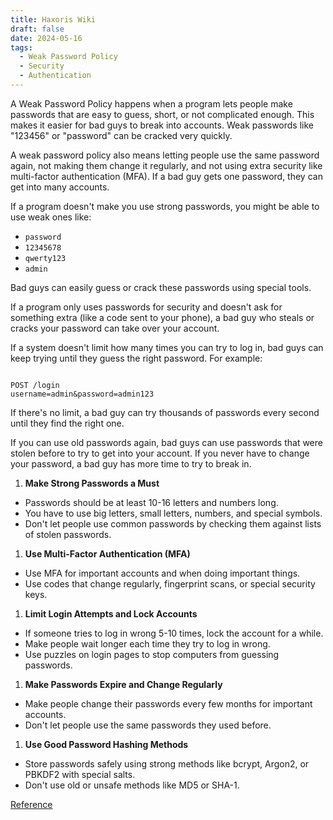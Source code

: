 ```yaml
---
title: Haxoris Wiki
draft: false
date: 2024-05-16
tags:
  - Weak Password Policy
  - Security
  - Authentication
---
```


A Weak Password Policy happens when a program lets people make passwords that are easy to guess, short, or not complicated enough. This makes it easier for bad guys to break into accounts. Weak passwords like "123456" or "password" can be cracked very quickly.

A weak password policy also means letting people use the same password again, not making them change it regularly, and not using extra security like multi-factor authentication (MFA). If a bad guy gets one password, they can get into many accounts.

If a program doesn't make you use strong passwords, you might be able to use weak ones like:

- `password`
- `12345678`
- `qwerty123`
- `admin`

Bad guys can easily guess or crack these passwords using special tools.

If a program only uses passwords for security and doesn't ask for something extra (like a code sent to your phone), a bad guy who steals or cracks your password can take over your account.

If a system doesn't limit how many times you can try to log in, bad guys can keep trying until they guess the right password. For example:

```

POST /login
username=admin&password=admin123

```

If there's no limit, a bad guy can try thousands of passwords every second until they find the right one.

If you can use old passwords again, bad guys can use passwords that were stolen before to try to get into your account. If you never have to change your password, a bad guy has more time to try to break in.

1. **Make Strong Passwords a Must**
- Passwords should be at least 10-16 letters and numbers long.
- You have to use big letters, small letters, numbers, and special symbols.
- Don't let people use common passwords by checking them against lists of stolen passwords.
1. **Use Multi-Factor Authentication (MFA)**
- Use MFA for important accounts and when doing important things.
- Use codes that change regularly, fingerprint scans, or special security keys.
1. **Limit Login Attempts and Lock Accounts**
- If someone tries to log in wrong 5-10 times, lock the account for a while.
- Make people wait longer each time they try to log in wrong.
- Use puzzles on login pages to stop computers from guessing passwords.
1. **Make Passwords Expire and Change Regularly**
- Make people change their passwords every few months for important accounts.
- Don't let people use the same passwords they used before.
1. **Use Good Password Hashing Methods**
- Store passwords safely using strong methods like bcrypt, Argon2, or PBKDF2 with special salts.
- Don't use old or unsafe methods like MD5 or SHA-1.

[Reference](https://haxoris.com/haxoris-wiki/print.html)
